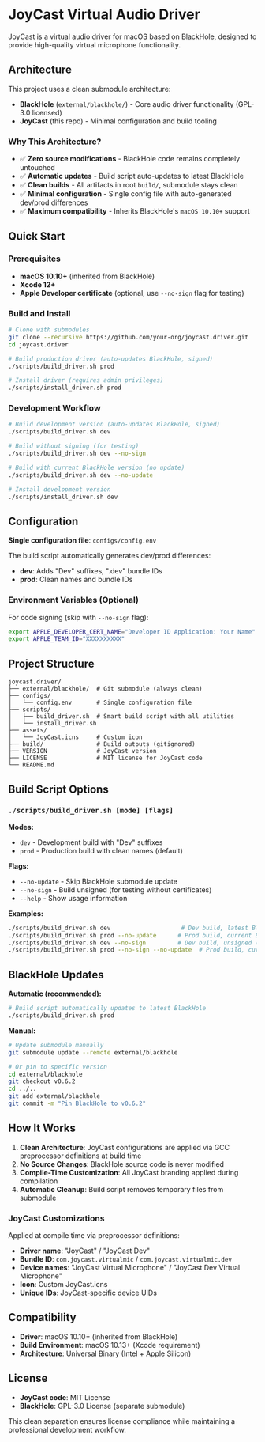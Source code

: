 # JoyCast Virtual Audio Driver

JoyCast is a virtual audio driver for macOS based on BlackHole, designed to provide high-quality virtual microphone functionality.

## Architecture

This project uses a clean submodule architecture:

- **BlackHole** (`external/blackhole/`) - Core audio driver functionality (GPL-3.0 licensed)
- **JoyCast** (this repo) - Minimal configuration and build tooling

### Why This Architecture?

- ✅ **Zero source modifications** - BlackHole code remains completely untouched
- ✅ **Automatic updates** - Build script auto-updates to latest BlackHole
- ✅ **Clean builds** - All artifacts in root `build/`, submodule stays clean
- ✅ **Minimal configuration** - Single config file with auto-generated dev/prod differences
- ✅ **Maximum compatibility** - Inherits BlackHole's `macOS 10.10+` support

## Quick Start

### Prerequisites

- **macOS 10.10+** (inherited from BlackHole)
- **Xcode 12+** 
- **Apple Developer certificate** (optional, use `--no-sign` flag for testing)

### Build and Install

```bash
# Clone with submodules
git clone --recursive https://github.com/your-org/joycast.driver.git
cd joycast.driver

# Build production driver (auto-updates BlackHole, signed)
./scripts/build_driver.sh prod

# Install driver (requires admin privileges)
./scripts/install_driver.sh prod
```

### Development Workflow

```bash
# Build development version (auto-updates BlackHole, signed)
./scripts/build_driver.sh dev

# Build without signing (for testing)
./scripts/build_driver.sh dev --no-sign

# Build with current BlackHole version (no update)
./scripts/build_driver.sh dev --no-update

# Install development version
./scripts/install_driver.sh dev
```

## Configuration

**Single configuration file**: `configs/config.env`

The build script automatically generates dev/prod differences:
- **dev**: Adds "Dev" suffixes, ".dev" bundle IDs  
- **prod**: Clean names and bundle IDs

### Environment Variables (Optional)

For code signing (skip with `--no-sign` flag):

```bash
export APPLE_DEVELOPER_CERT_NAME="Developer ID Application: Your Name"
export APPLE_TEAM_ID="XXXXXXXXXX"
```

## Project Structure

```
joycast.driver/
├── external/blackhole/  # Git submodule (always clean)
├── configs/
│   └── config.env       # Single configuration file
├── scripts/
│   ├── build_driver.sh  # Smart build script with all utilities
│   └── install_driver.sh
├── assets/
│   └── JoyCast.icns     # Custom icon
├── build/               # Build outputs (gitignored)
├── VERSION              # JoyCast version
├── LICENSE              # MIT license for JoyCast code
└── README.md
```

## Build Script Options

### `./scripts/build_driver.sh [mode] [flags]`

**Modes:**
- `dev` - Development build with "Dev" suffixes
- `prod` - Production build with clean names (default)

**Flags:**
- `--no-update` - Skip BlackHole submodule update
- `--no-sign` - Build unsigned (for testing without certificates)
- `--help` - Show usage information

**Examples:**
```bash
./scripts/build_driver.sh dev                    # Dev build, latest BlackHole, signed
./scripts/build_driver.sh prod --no-update      # Prod build, current BlackHole, signed  
./scripts/build_driver.sh dev --no-sign         # Dev build, unsigned (for testing)
./scripts/build_driver.sh prod --no-sign --no-update  # Prod build, current, unsigned
```

## BlackHole Updates

**Automatic (recommended):**
```bash
# Build script automatically updates to latest BlackHole
./scripts/build_driver.sh prod
```

**Manual:**
```bash
# Update submodule manually
git submodule update --remote external/blackhole

# Or pin to specific version
cd external/blackhole
git checkout v0.6.2
cd ../..
git add external/blackhole
git commit -m "Pin BlackHole to v0.6.2"
```

## How It Works

1. **Clean Architecture**: JoyCast configurations are applied via GCC preprocessor definitions at build time
2. **No Source Changes**: BlackHole source code is never modified
3. **Compile-Time Customization**: All JoyCast branding applied during compilation
4. **Automatic Cleanup**: Build script removes temporary files from submodule

### JoyCast Customizations

Applied at compile time via preprocessor definitions:

- **Driver name**: "JoyCast" / "JoyCast Dev"
- **Bundle ID**: `com.joycast.virtualmic` / `com.joycast.virtualmic.dev`
- **Device names**: "JoyCast Virtual Microphone" / "JoyCast Dev Virtual Microphone"
- **Icon**: Custom JoyCast.icns
- **Unique IDs**: JoyCast-specific device UIDs

## Compatibility

- **Driver**: macOS 10.10+ (inherited from BlackHole)
- **Build Environment**: macOS 10.13+ (Xcode requirement)
- **Architecture**: Universal Binary (Intel + Apple Silicon)

## License

- **JoyCast code**: MIT License
- **BlackHole**: GPL-3.0 License (separate submodule)

This clean separation ensures license compliance while maintaining a professional development workflow.